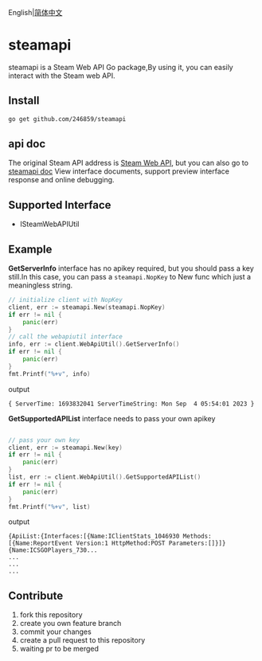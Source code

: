 English|[简体中文](README.zh.md)

# steamapi
steamapi is a Steam Web API Go package,By using it, you can easily interact with the Steam web API.



## Install
```sh
go get github.com/246859/steamapi
```

## api doc
The original Steam API address is [Steam Web API](https://partner.steamgames.com/doc/webapi), but you can also go to [steamapi doc](https://apifox.com/apidoc/shared-1a2822b1-0e88-4df1-b7ad-08acfd783cf2)
View interface documents, support preview interface response and online debugging.

## Supported Interface

- ISteamWebAPIUtil



## Example

**GetServerInfo** interface has no apikey required, but you should pass a key still.In this case, 
you can pass a `steamapi.NopKey` to New func which just a meaningless string.

```go
// initialize client with NopKey
client, err := steamapi.New(steamapi.NopKey)
if err != nil {
    panic(err)
}
// call the webapiutil interface
info, err := client.WebApiUtil().GetServerInfo()
if err != nil {
    panic(err)
}
fmt.Printf("%+v", info)
```
output
```
{ ServerTime: 1693832041 ServerTimeString: Mon Sep  4 05:54:01 2023 }
```



**GetSupportedAPIList** interface needs to pass your own apikey

```go

// pass your own key
client, err := steamapi.New(key)
if err != nil {
    panic(err)
}
list, err := client.WebApiUtil().GetSupportedAPIList()
if err != nil {
    panic(err)
}
fmt.Printf("%+v", list)
```
output
```
{ApiList:{Interfaces:[{Name:IClientStats_1046930 Methods:[{Name:ReportEvent Version:1 HttpMethod:POST Parameters:[]}]} {Name:ICSGOPlayers_730...
...
...
...
```



## Contribute

1. fork this repository
2. create you own feature branch
3. commit your changes
4. create a pull request to this repository
5. waiting pr to be merged